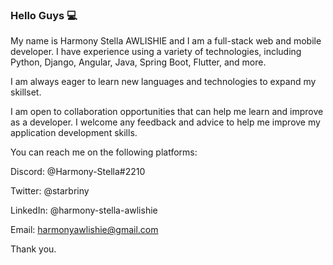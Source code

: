 ### Hello Guys 💻

My name is Harmony Stella AWLISHIE and I am a full-stack web and mobile developer. I have experience using a variety of technologies, including Python, Django, Angular, Java, Spring Boot, Flutter, and more.

 I am always eager to learn new languages and technologies to expand my skillset.

I am open to collaboration opportunities that can help me learn and improve as a developer. I welcome any feedback and advice to help me improve my application development skills.

You can reach me on the following platforms:

Discord: @Harmony-Stella#2210

Twitter: @starbriny

LinkedIn: @harmony-stella-awlishie

Email: harmonyawlishie@gmail.com

Thank you.
